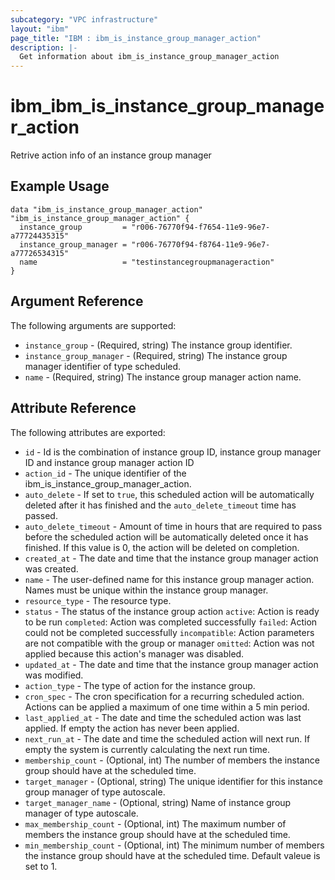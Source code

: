 ```yaml
---
subcategory: "VPC infrastructure"
layout: "ibm"
page_title: "IBM : ibm_is_instance_group_manager_action"
description: |-
  Get information about ibm_is_instance_group_manager_action
---
```


# ibm\_ibm_is_instance_group_manager_action

Retrive action info of an instance group manager

## Example Usage

```hcl
data "ibm_is_instance_group_manager_action" "ibm_is_instance_group_manager_action" {
  instance_group         = "r006-76770f94-f7654-11e9-96e7-a77724435315"
  instance_group_manager = "r006-76770f94-f8764-11e9-96e7-a77726534315"
  name                   = "testinstancegroupmanageraction"
}
```

## Argument Reference

The following arguments are supported:

* `instance_group` - (Required, string) The instance group identifier.
* `instance_group_manager` - (Required, string) The instance group manager identifier of type scheduled.
* `name` - (Required, string) The instance group manager action name.

## Attribute Reference

The following attributes are exported:

* `id` - Id is the combination of instance group ID, instance group manager ID and instance group manager action ID
* `action_id` - The unique identifier of the ibm_is_instance_group_manager_action.
* `auto_delete` - If set to `true`, this scheduled action will be automatically deleted after it has finished and the `auto_delete_timeout` time has passed.
* `auto_delete_timeout` - Amount of time in hours that are required to pass before the scheduled action will be automatically deleted once it has finished. If this value is 0, the action will be deleted on completion.
* `created_at` - The date and time that the instance group manager action was created.
* `name` - The user-defined name for this instance group manager action. Names must be unique within the instance group manager.
* `resource_type` - The resource type.
* `status` - The status of the instance group action
    `active`: Action is ready to be run
    `completed`: Action was completed successfully
    `failed`: Action could not be completed successfully
    `incompatible`: Action parameters are not compatible with the group or manager
    `omitted`: Action was not applied because this action's manager was disabled.
* `updated_at` - The date and time that the instance group manager action was modified.
* `action_type` - The type of action for the instance group.
* `cron_spec` - The cron specification for a recurring scheduled action. Actions can be applied a maximum of one time within a 5 min period.
* `last_applied_at` - The date and time the scheduled action was last applied. If empty the action has never been applied.
* `next_run_at` - The date and time the scheduled action will next run. If empty the system is currently calculating the next run time.
* `membership_count` - (Optional, int) The number of members the instance group should have at the scheduled time.
* `target_manager` - (Optional, string) The unique identifier for this instance group manager of type autoscale.
* `target_manager_name` - (Optional, string) Name of instance group manager of type autoscale.
* `max_membership_count` - (Optional, int) The maximum number of members the instance group should have at the scheduled time.
* `min_membership_count` - (Optional, int) The minimum number of members the instance group should have at the scheduled time. Default valeue is set to 1.
